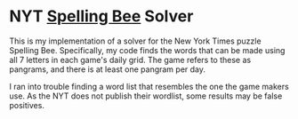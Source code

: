 # NYT [Spelling Bee](https://www.nytimes.com/puzzles/spelling-bee) Solver

This is my implementation of a solver for the New York Times puzzle Spelling Bee. Specifically, my code finds the words that can be made using all 7 letters in each game's daily grid. The game refers to these as pangrams, and there is at least one pangram per day.

I ran into trouble finding a word list that resembles the one the game makers use. As the NYT does not publish their wordlist, some results may be false positives.
